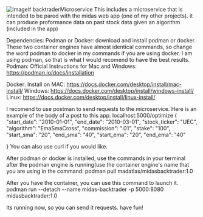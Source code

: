 ![image](https://github.com/cwdatlas/backtraderMicroservice/assets/89599052/4393df8b-bb25-42e6-9898-edca3282facf)# backtraderMicroservice
This includes a microservice that is intended to be pared with the midas web app (one of my other projects). it can produce proformance data on past stock data given an algorithm (included in the app)

Dependencies:
Podman or Docker:
download and install podman or docker. These two container engines have almost identical commands, so change the word podman to docker in my commands if you are using docker. I am using podman, so that is what I would recomend to have the best results. 
Podman:
Official Instructions for Mac and Windows: https://podman.io/docs/installation

Docker: 
Install on MAC: https://docs.docker.com/desktop/install/mac-install/
Windows: https://docs.docker.com/desktop/install/windows-install/
Linux: https://docs.docker.com/desktop/install/linux-install/

I recomend to use postman to send requests to the microservice. Here is an example of the body of a post to this app.
localhost:5000/optimize
{
    "start_date": "2010-01-01",
    "end_date": "2010-03-01",
    "stock_ticker": "UEC",
    "algorithm": "EmaSmaCross",
    "commission": ".01",
    "stake": "100",
    "start_sma": "20",
    "end_sma": "40",
    "start_ema": "20",
    "end_ema": "40"

}
You can also use curl if you would like. 

After podman or docker is installed, use the commands in your terminal after the podman engine is running(use the container engine's name that you are using in the command:
podman pull madatlas/midasbacktrader:1.0

After you have the container, you can use this command to launch it. 
podman run --detach --name midas-backtrader -p 5000:8080 midasbacktrader:1.0

Its running now, so you can send it requests. have fun!


